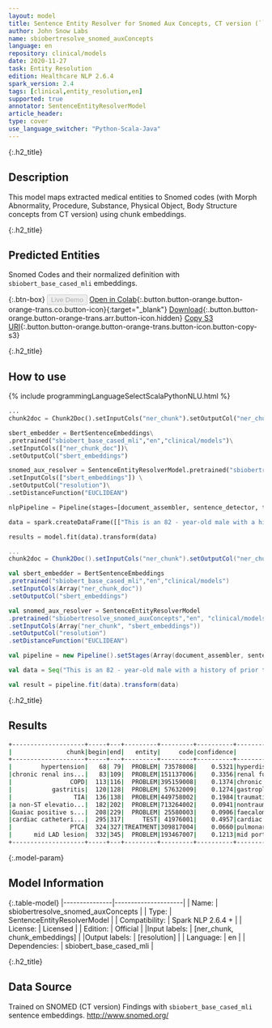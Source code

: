 ```yaml
---
layout: model
title: Sentence Entity Resolver for Snomed Aux Concepts, CT version (``sbiobert_base_cased_mli`` embeddings)
author: John Snow Labs
name: sbiobertresolve_snomed_auxConcepts
language: en
repository: clinical/models
date: 2020-11-27
task: Entity Resolution
edition: Healthcare NLP 2.6.4
spark_version: 2.4
tags: [clinical,entity_resolution,en]
supported: true
annotator: SentenceEntityResolverModel
article_header:
type: cover
use_language_switcher: "Python-Scala-Java"
---
```


{:.h2_title}
## Description
This model maps extracted medical entities to Snomed codes (with Morph Abnormality, Procedure, Substance, Physical Object, Body Structure concepts from CT version) using chunk embeddings.

{:.h2_title}
## Predicted Entities 
Snomed Codes and their normalized definition with ``sbiobert_base_cased_mli`` embeddings.

{:.btn-box}
<button class="button button-orange" disabled>Live Demo</button>
[Open in Colab](https://colab.research.google.com/github/JohnSnowLabs/spark-nlp-workshop/blob/master/tutorials/Certification_Trainings/Healthcare/24.Improved_Entity_Resolvers_in_SparkNLP_with_sBert.ipynb){:.button.button-orange.button-orange-trans.co.button-icon}{:target="_blank"}
[Download](https://s3.amazonaws.com/auxdata.johnsnowlabs.com/clinical/models/sbiobertresolve_snomed_auxConcepts_en_2.6.4_2.4_1606235765319.zip){:.button.button-orange.button-orange-trans.arr.button-icon.hidden}
[Copy S3 URI](s3://auxdata.johnsnowlabs.com/clinical/models/sbiobertresolve_snomed_auxConcepts_en_2.6.4_2.4_1606235765319.zip){:.button.button-orange.button-orange-trans.button-icon.button-copy-s3}

{:.h2_title}
## How to use 
<div class="tabs-box" markdown="1">

{% include programmingLanguageSelectScalaPythonNLU.html %}

```python
...
chunk2doc = Chunk2Doc().setInputCols("ner_chunk").setOutputCol("ner_chunk_doc")

sbert_embedder = BertSentenceEmbeddings\
.pretrained("sbiobert_base_cased_mli","en","clinical/models")\
.setInputCols(["ner_chunk_doc"])\
.setOutputCol("sbert_embeddings")

snomed_aux_resolver = SentenceEntityResolverModel.pretrained("sbiobertresolve_snomed_auxConcepts","en", "clinical/models") \
.setInputCols(["sbert_embeddings"]) \
.setOutputCol("resolution")\
.setDistanceFunction("EUCLIDEAN")

nlpPipeline = Pipeline(stages=[document_assembler, sentence_detector, tokenizer, word_embeddings, clinical_ner, ner_converter, chunk2doc, sbert_embedder, snomed_aux_resolver])

data = spark.createDataFrame([["This is an 82 - year-old male with a history of prior tobacco use , hypertension , chronic renal insufficiency , COPD , gastritis , and TIA who initially presented to Braintree with a non-ST elevation MI and Guaiac positive stools , transferred to St . Margaret\'s Center for Women & Infants for cardiac catheterization with PTCA to mid LAD lesion complicated by hypotension and bradycardia requiring Atropine , IV fluids and transient dopamine possibly secondary to vagal reaction , subsequently transferred to CCU for close monitoring , hemodynamically stable at the time of admission to the CCU ."]]).toDF("text")

results = model.fit(data).transform(data)

```
```scala
...
chunk2doc = Chunk2Doc().setInputCols("ner_chunk").setOutputCol("ner_chunk_doc")

val sbert_embedder = BertSentenceEmbeddings
.pretrained("sbiobert_base_cased_mli","en","clinical/models")
.setInputCols(Array("ner_chunk_doc"))
.setOutputCol("sbert_embeddings")

val snomed_aux_resolver = SentenceEntityResolverModel
.pretrained("sbiobertresolve_snomed_auxConcepts","en", "clinical/models")
.setInputCols(Array("ner_chunk", "sbert_embeddings"))
.setOutputCol("resolution")
.setDistanceFunction("EUCLIDEAN")

val pipeline = new Pipeline().setStages(Array(document_assembler, sentence_detector, tokenizer, word_embeddings, clinical_ner, ner_converter, chunk2doc, sbert_embedder, snomed_aux_resolver))

val data = Seq("This is an 82 - year-old male with a history of prior tobacco use , hypertension , chronic renal insufficiency , COPD , gastritis , and TIA who initially presented to Braintree with a non-ST elevation MI and Guaiac positive stools , transferred to St . Margaret\'s Center for Women & Infants for cardiac catheterization with PTCA to mid LAD lesion complicated by hypotension and bradycardia requiring Atropine , IV fluids and transient dopamine possibly secondary to vagal reaction , subsequently transferred to CCU for close monitoring , hemodynamically stable at the time of admission to the CCU .").toDF("text")

val result = pipeline.fit(data).transform(data)
```

{:.h2_title}
## Results

```bash
+--------------------+-----+---+---------+---------+----------+--------------------+--------------------+
|               chunk|begin|end|   entity|     code|confidence|         resolutions|               codes|
+--------------------+-----+---+---------+---------+----------+--------------------+--------------------+
|        hypertension|   68| 79|  PROBLEM| 73578008|    0.5321|hyperdistension::...|73578008:::147849...|
|chronic renal ins...|   83|109|  PROBLEM|151137006|    0.3356|renal function ob...|151137006:::26681...|
|                COPD|  113|116|  PROBLEM|395159008|    0.1374|chronic obstructi...|395159008:::39059...|
|           gastritis|  120|128|  PROBLEM| 57632009|    0.1274|gastroplication::...|57632009:::216090...|
|                 TIA|  136|138|  PROBLEM|449758002|    0.1984|traumatic infarct...|449758002:::85844...|
|a non-ST elevatio...|  182|202|  PROBLEM|713264002|    0.0941|nontraumatic rupt...|713264002:::31036...|
|Guaiac positive s...|  208|229|  PROBLEM| 25580003|    0.0906|faecaloma:::faeca...|25580003:::891580...|
|cardiac catheteri...|  295|317|     TEST| 41976001|    0.4957|cardiac catheteri...|41976001:::141945...|
|                PTCA|  324|327|TREATMENT|309817004|    0.0660|pulmonary angiogr...|309817004:::31264...|
|      mid LAD lesion|  332|345|  PROBLEM|193467007|    0.1213|mid portion of an...|193467007:::91748...|
+--------------------+-----+---+---------+---------+----------+--------------------+--------------------+
```

{:.model-param}
## Model Information

{:.table-model}
|---------------|---------------------|
| Name:         | sbiobertresolve_snomed_auxConcepts        |
| Type:          | SentenceEntityResolverModel     |
| Compatibility: | Spark NLP 2.6.4 +               |
| License:       | Licensed            |
| Edition:       | Official          |
|Input labels:        | [ner_chunk, chunk_embeddings]     |
|Output labels:       | [resolution]                 |
| Language:      | en                  |
| Dependencies: | sbiobert_base_cased_mli |

{:.h2_title}
## Data Source
Trained on SNOMED (CT version) Findings with ``sbiobert_base_cased_mli`` sentence embeddings.
http://www.snomed.org/